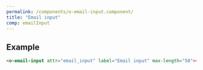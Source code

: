 ```yaml
---
permalink: /components/o-email-input.component/
title: "Email input"
comp: emailInput
---
```


## Example

```html
<o-email-input attr="email_input" label="Email input" max-length="50"></o-email-input>
```
